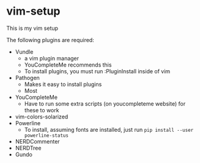 # vim-setup

This is my vim setup

The following plugins are required:

- Vundle
  - a vim plugin manager
  - YouCompleteMe recommends this
  - To install plugins, you must run :PluginInstall inside of vim
- Pathogen
  - Makes it easy to install plugins
  - Most 
- YouCompleteMe
  - Have to run some extra scripts (on youcompleteme website) for these to work
- vim-colors-solarized
- Powerline
  - To install, assuming fonts are installed, just run ``pip install --user powerline-status``
- NERDCommenter
- NERDTree
- Gundo
